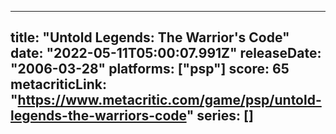 
---
title: "Untold Legends: The Warrior's Code"
date: "2022-05-11T05:00:07.991Z"
releaseDate: "2006-03-28"
platforms: ["psp"]
score: 65
metacriticLink: "https://www.metacritic.com/game/psp/untold-legends-the-warriors-code"
series: []
---
